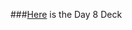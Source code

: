###[Here](https://docs.google.com/presentation/d/1dMWapRSQSgaxv1ePUNYykmWB8s6aMfalFRHv5DXJYX4/edit?usp=sharing) is the Day 8 Deck